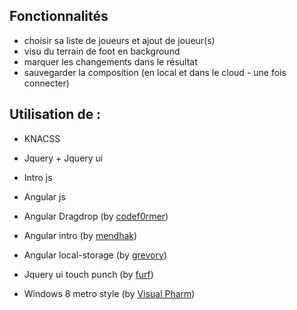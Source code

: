 Fonctionnalités
----------------
* choisir sa liste de joueurs et ajout de joueur(s)
* visu du terrain de foot en background
* marquer les changements dans le résultat
* sauvegarder la composition (en local et dans le cloud - une fois connecter)

Utilisation de :
-----------------
* KNACSS
* Jquery + Jquery ui
* Intro js
* Angular js
* Angular Dragdrop (by [codef0rmer](https://github.com/codef0rmer/angular-dragdrop))
* Angular intro	(by [mendhak](https://github.com/mendhak/angular-intro.js))
* Angular local-storage (by [grevory](https://github.com/grevory/angular-local-storage))
* Jquery ui touch punch (by [furf](https://github.com/furf/jquery-ui-touch-punch/))

* Windows 8 metro style (by [Visual Pharm](https://www.iconfinder.com/search/?q=iconset:windows-8-metro-style))
